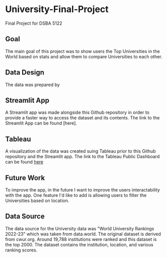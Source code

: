 # University-Final-Project
Final Project for DSBA 5122

## Goal
The main goal of this project was to show users the Top Universities in the World based on stats and allow them to compare Universities to each other. 

## Data Design
The data was prepared by 

## Streamlit App
A Streamlit app was made alongside this Github repository in order to provide a faster way to access the dataset and its contents. The link to the Streamlit App can be found [here].

## Tableau
A visualization of the data was created suing Tableau prior to this Github repository and the Streamlit app. The link to the Tableau Public Dashboard can be found [here](https://public.tableau.com/app/profile/kaylla.richardson/viz/DSBA5122DataProject-WorldUniversity2/Story1)

## Future Work
To improve the app, in the future I want to improve the users interactability with the app. One feature I'd like to add is allowing users to filter the Universities based on location. 

## Data Source
The data source for the University data was "World University Rankings 2022-23" which was taken from data.world. The original dataset is derived from cwur.org. Around 19,788 institutions were ranked and this dataset is the top 2000. The dataset contains the institution, location, and various ranking scores. 
